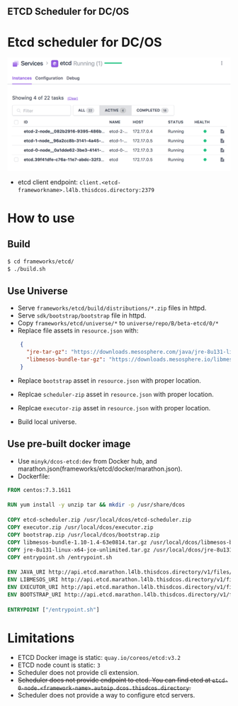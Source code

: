 ETCD Scheduler for DC/OS
------------------------

# Etcd scheduler for DC/OS

![Image of schduler](frameworks/etcd/docs/etcd-scheduler.png)

* etcd client endpoint: `client.<etcd-frameworkname>.l4lb.thisdcos.directory:2379`

# How to use 
## Build
```bash
$ cd frameworks/etcd/
$ ./build.sh
```

## Use Universe

* Serve `frameworks/etcd/build/distributions/*.zip` files in httpd.
* Serve `sdk/bootstrap/bootstrap` file in httpd.
* Copy `frameworks/etcd/universe/*` to `universe/repo/B/beta-etcd/0/*`
* Replace file assets in `resource.json` with:
```json
    {
      "jre-tar-gz": "https://downloads.mesosphere.com/java/jre-8u131-linux-x64-jce-unlimited.tar.gz",
      "libmesos-bundle-tar-gz": "https://downloads.mesosphere.io/libmesos-bundle/libmesos-bundle-1.10-1.4-63e0814.tar.gz"
    }
``` 

* Replace `bootstrap` asset in `resource.json` with proper location.
* Replcae `scheduler-zip` asset in `resource.json` with proper location.
* Replcae `executor-zip` asset in `resource.json` with proper location.

* Build local universe.

## Use pre-built docker image

* Use `minyk/dcos-etcd:dev` from Docker hub, and marathon.json(frameworks/etcd/docker/marathon.json).
* Dockerfile: 
```dockerfile
FROM centos:7.3.1611

RUN yum install -y unzip tar && mkdir -p /usr/share/dcos

COPY etcd-scheduler.zip /usr/local/dcos/etcd-scheduler.zip
COPY executor.zip /usr/local/dcos/executor.zip
COPY bootstrap.zip /usr/local/dcos/bootstrap.zip
COPY libmesos-bundle-1.10-1.4-63e0814.tar.gz /usr/local/dcos/libmesos-bundle-1.10-1.4-63e0814.tar.gz
COPY jre-8u131-linux-x64-jce-unlimited.tar.gz /usr/local/dcos/jre-8u131-linux-x64-jce-unlimited.tar.gz
COPY entrypoint.sh /entrypoint.sh

ENV JAVA_URI http://api.etcd.marathon.l4lb.thisdcos.directory/v1/files/jre-8u131-linux-x64-jce-unlimited.tar.gz
ENV LIBMESOS_URI http://api.etcd.marathon.l4lb.thisdcos.directory/v1/files/libmesos-bundle-1.10-1.4-63e0814.tar.gz
ENV EXECUTOR_URI http://api.etcd.marathon.l4lb.thisdcos.directory/v1/files/executor.zip
ENV BOOTSTRAP_URI http://api.etcd.marathon.l4lb.thisdcos.directory/v1/files/bootstrap.zip

ENTRYPOINT ["/entrypoint.sh"]

```

# Limitations
* ETCD Docker image is static: `quay.io/coreos/etcd:v3.2`
* ETCD node count is static: `3`
* Scheduler does not provide cli extension.
* ~~Scheduler does not provide endpoint to etcd. You can find etcd at `etcd-0-node.<framework-name>.autoip.dcos.thisdcos.directory`.~~
* Scheduler does not provide a way to configure etcd servers.
